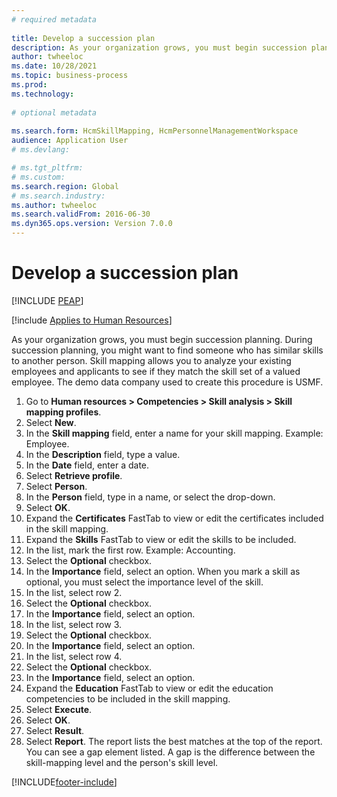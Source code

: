 ```yaml
--- 
# required metadata 
 
title: Develop a succession plan
description: As your organization grows, you must begin succession planning.
author: twheeloc
ms.date: 10/28/2021
ms.topic: business-process 
ms.prod:  
ms.technology:  
 
# optional metadata 
 
ms.search.form: HcmSkillMapping, HcmPersonnelManagementWorkspace  
audience: Application User 
# ms.devlang:  

# ms.tgt_pltfrm:  
# ms.custom:  
ms.search.region: Global
# ms.search.industry: 
ms.author: twheeloc
ms.search.validFrom: 2016-06-30 
ms.dyn365.ops.version: Version 7.0.0 
---
```


# Develop a succession plan


[!INCLUDE [PEAP](../includes/peap-1.md)]

[!include [Applies to Human Resources](../includes/applies-to-hr.md)]

As your organization grows, you must begin succession planning. During succession planning, you might want to find someone who has similar skills to another person. Skill mapping allows you to analyze your existing employees and applicants to see if they match the skill set of a valued employee. The demo data company used to create this procedure is USMF.

1. Go to **Human resources > Competencies > Skill analysis > Skill mapping profiles**.
2. Select **New**.
3. In the **Skill mapping** field, enter a name for your skill mapping. Example: Employee.
4. In the **Description** field, type a value.
5. In the **Date** field, enter a date.
6. Select **Retrieve profile**.
7. Select **Person**.
8. In the **Person** field, type in a name, or select the drop-down.
9. Select **OK**.
10. Expand the **Certificates** FastTab to view or edit the certificates included in the skill mapping.
11. Expand the **Skills** FastTab to view or edit the skills to be included.
12. In the list, mark the first row. Example:  Accounting.
13. Select the **Optional** checkbox.
14. In the **Importance** field, select an option. When you mark a skill as optional, you must select the importance level of the skill.  
15. In the list, select row 2.
16. Select the **Optional** checkbox.
17. In the **Importance** field, select an option.
18. In the list, select row 3.
19. Select the **Optional** checkbox.
20. In the **Importance** field, select an option.
21. In the list, select row 4.
22. Select the **Optional** checkbox.
23. In the **Importance** field, select an option.
24. Expand the **Education** FastTab to view or edit the education competencies to be included in the skill mapping.
25. Select **Execute**.
26. Select **OK**.
27. Select **Result**.
28. Select **Report**. The report lists the best matches at the top of the report. You can see a gap element listed. A gap is the difference between the skill-mapping level and the person's skill level.  



[!INCLUDE[footer-include](../includes/footer-banner.md)]
